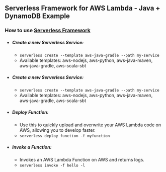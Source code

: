 ## Serverless Framework for AWS Lambda - Java + DynamoDB Example

### How to use [Serverless Framework](https://github.com/serverless/serverless)

* ##### Create a new Serverless Service:
  * `serverless create --template aws-java-gradle --path my-service`
  * Available templates: aws-nodejs, aws-python, aws-java-maven, aws-java-gradle, aws-scala-sbt

* ##### Create a new Serverless Service:
  * `serverless create --template aws-java-gradle --path my-service`
  * Available templates: aws-nodejs, aws-python, aws-java-maven, aws-java-gradle, aws-scala-sbt

* ##### Deploy Function:
  * Use this to quickly upload and overwrite your AWS Lambda code on AWS, allowing you to develop faster.
  * `serverless deploy function -f myfunction`

* ##### Invoke a Function:
  * Invokes an AWS Lambda Function on AWS and returns logs.
  * `serverless invoke -f hello -l`
